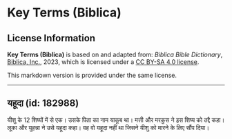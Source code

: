 # Key Terms (Biblica)

## License Information

**Key Terms (Biblica)** is based on and adapted from: _Biblica Bible Dictionary_, [Biblica, Inc.](https://www.biblica.com/), 2023, which is licensed under a [CC BY-SA 4.0 license](https://creativecommons.org/licenses/by-sa/4.0/legalcode.en).

This markdown version is provided under the same license.



--------------------------------

## यहूदा (id: 182988)

यीशु के 12 शिष्यों में से एक। उसके पिता का नाम याकूब था। मत्ती और मरकुस ने इस शिष्य को तद्दै कहा। लूका और युहन्ना ने उसे यहूदा कहा। वह वो यहूदा नहीं था जिसने यीशु को मारने के लिए सौंप दिया।


